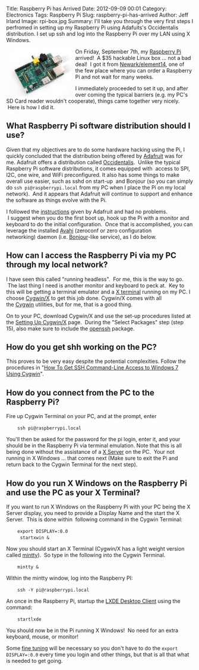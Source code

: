 Title: Raspberry Pi has Arrived
Date: 2012-09-09 00:01
Category: Electronics
Tags: Raspberry Pi
Slug: raspberry-pi-has-arrived
Author: Jeff Irland
Image: rpi-box.jpg
Summary: I'll take you through the very first steps I perfromed in setting up my Raspberry Pi using Adafuits's  Occidentalis distribution.  I set up ssh and log into the Raspberry Pi over my LAN using X Windows.

<p><img title="raspberry pi image from adafruit" alt="Raspberry Pi" src="/images/raspberry-pi-image-from-adafruit.jpg" width="170" height="130" class="img-rounded floatLeft" style="margin: 0px 8px; float: left" />
On Friday, September 7th, my <a href="http://www.raspberrypi.org/">Raspberry Pi</a> arrived!  A $35 hackable Linux box ... not a bad deal!  I got it from <a href="http://www.newark.com/">Newark/element14</a>, one of the few place where you can order a Raspberry Pi and not wait for many weeks.</p><p>I immediately proceeded to set it up, and after over coming the typical barriers (e.g. my PC's SD Card reader wouldn't cooperate), things came together very nicely.  Here is how I did it.</p><h2>What Raspberry Pi software distribution should I use?</h2><p>Given that my objectives are to do some hardware hacking using the Pi, I quickly concluded that the distribution being offered by <a href="http://www.adafruit.com/">Adafruit</a> was for me. Adafruit offers a distribution called <a href="http://learn.adafruit.com/adafruit-raspberry-pi-educational-linux-distro/overview">Occidentalis</a>.  Unlike the typical Raspberry Pi software distributions, it comes equipped with  access to SPI, I2C, one wire, and WiFi preconfigured. It also has some things to make overall use easier, such as sshd on start-up  and Bonjour (so you can simply do <code>ssh pi@raspberrypi.local</code> from my PC when I place the Pi on my local network).  And it appears that Adafruit will continue to support and enhance the software as things evolve with the Pi.</p><p>I followed the <a href="http://learn.adafruit.com/adafruit-raspberry-pi-educational-linux-distro/occidentalis-v0-dot-2">instructions</a> given by Adafruit and had no problems.  I suggest when you do the first boot up, hook up the Pi with a monitor and keyboard to do the initial configuration.  Once that is accomplished, you can leverage the installed <a href="http://www.linuxplanet.com/linuxplanet/reports/6826/1">Avahi</a> (zeroconf or zero configuration networking) daemon (i.e. <a href="http://learn.adafruit.com/adafruit-raspberry-pi-educational-linux-distro/occidentalis-v0-dot-1#bonjour-support">Bonjour</a>-like service), as I do below.</p><h2>How can I access the Raspberry Pi via my PC through my local network?</h2><p>I have seen this called "running headless".  For me, this is the way to go.  The last thing I need is another monitor and keyboard to peck at.  Key to this will be getting a terminal emulator and a <a href="http://en.wikipedia.org/wiki/X_terminal">X terminal</a> running on my PC. I choose <a href="http://x.cygwin.com/">Cygwin/X</a> to get this job done. Cygwin/X comes with all the <a href="http://cygwin.com/index.html">Cygwin</a> utilities, but for me, that is a good thing.</p><p>On to your PC, download Cygwin/X and use the set-up procedures listed at the <a href="http://x.cygwin.com/docs/ug/setup.html#setup-cygwin-x-installing">Setting Up Cygwin/X</a> page.  During the "Select Packages" step (step 15), also make sure to include the <a href="http://en.wikipedia.org/wiki/OpenSSH">openssh</a> package.</p><h2>How do you get shh working on the PC?</h2><p>This proves to be very easy despite the potential complexities. Follow the procedures in "<a href="http://www.howtogeek.com/howto/41560/how-to-get-ssh-command-line-access-to-windows-7-using-cygwin/">How To Get SSH Command-Line Access to Windows 7 Using Cygwin</a>".</p><h2>How do you connect from the PC to the Raspberry Pi?</h2><p>Fire up Cygwin Terminal on your PC, and at the prompt, enter</p><p style="padding-left:30px;"><code>ssh pi@raspberrypi.local</code></p><p>You'll then be asked for the password for the pi login, enter it, and your should be in the Raspberry Pi via terminal emulation. Note that this is all being done without the assistance of a <a href="http://x.cygwin.com/docs/faq/cygwin-x-faq.html#q-what-is-x-server">X Server</a> on the PC.  Your not running in X Windows ... that comes next (Make sure to exit the Pi and return back to the Cygwin Terminal for the next step).</p><h2>How do you run X Windows on the Raspberry Pi and use the PC as your X Terminal?</h2><p>If you want to run X Windows on the Raspberry Pi with your PC being the X Server display, you need to provide a Display Name and the start the X Server.  This is done within  following command in the Cygwin Terminal:</p><p style="padding-left:30px;"><code>export DISPLAY=:0.0<br /> startxwin &amp;</code></p><p>Now you should start an X Terminal (Cygwin/X has a light weight version called <a href="http://code.google.com/p/mintty/">mintty</a>).  So type in the following into the Cygwin Terminal.</p><p style="padding-left:30px;"><code>mintty &amp;</code></p><p>Within the mintty window, log into the Raspberry PI:</p><p style="padding-left:30px;"><code>ssh -Y pi@raspberrypi.local</code></p><p>An once in the Raspberry Pi, startup the <a href="http://en.wikipedia.org/wiki/LXDE">LXDE Desktop Client</a> using the command:</p><p style="padding-left:30px;"><code>startlxde</code></p><p>You should now be in the Pi running X Windows!  No need for an extra keyboard, mouse, or monitor!</p><p>Some <a href="http://jeffskinnerbox.wordpress.com/2012/10/04/establishing-an-x-window-system-environment-for-my-pc-and-raspberry-pi/">fine tuning</a> will be necessary so you don't have to do the <code>export DISPLAY=:0.0</code> every time you login and other things, but that is all that what is needed to get going.</p>
